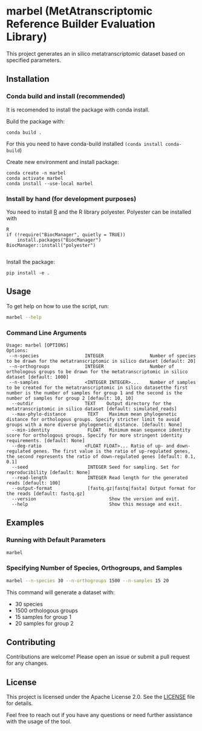 # marbel (MetAtranscriptomic Reference Builder Evaluation Library)

This project generates an in silico metatranscriptomic dataset based on specified parameters.

## Installation

### Conda build and install (recommended)

It is recomended to install the package with conda install.

Build the package with:

`conda build . `

For this you need to have conda-build installed `(conda install conda-build`)

Create new environment and install package:

```
conda create -n marbel
conda activate marbel
conda install --use-local marbel
```

### Install by hand (for development purposes)

You need to install [R](https://www.r-project.org/about.html) and the R library polyester. Polyester can be installed with

```
R
if (!require("BiocManager", quietly = TRUE))
    install.packages("BiocManager")
BiocManager::install("polyester")


```

Install the package:

```
pip install -e .
```

## Usage

To get help on how to use the script, run:

```sh
marbel --help
```

### Command Line Arguments

```
Usage: marbel [OPTIONS] 
Options:
 --n-species                 INTEGER                 Number of species to be drawn for the metatranscriptomic in silico dataset [default: 20]
 --n-orthogroups             INTEGER                 Number of orthologous groups to be drawn for the metatranscriptomic in silico dataset [default: 1000]
 --n-samples                 <INTEGER INTEGER>...    Number of samples to be created for the metatranscriptomic in silico datasetthe first number is the number of samples for group 1 and the second is the number of samples for group 2 [default: 10, 10]  
  --outdir                   TEXT    Output directory for the metatranscriptomic in silico dataset [default: simulated_reads]
  --max-phylo-distance        TEXT    Maximum mean phylogenetic distance for orthologous groups. Specify stricter limit to avoid groups with a more diverse phylogenetic distance. [default: None]
  --min-identity              FLOAT   Minimum mean sequence identity score for orthologous groups. Specify for more stringent identity requirements. [default: None]
  --deg-ratio                <FLOAT FLOAT>... Ratio of up- and down-regulated genes. The first value is the ratio of up-regulated genes, the second represents the ratio of down-regulated genes [default: 0.1, 0.1]
  --seed                      INTEGER Seed for sampling. Set for reproducibility [default: None]
  --read-length               INTEGER Read length for the generated reads [default: 100]
  --output-format             [fastq.gz|fastq|fasta] Output format for the reads [default: fastq.gz]
  --version                           Show the version and exit.
  --help                              Show this message and exit.

```

## Examples

### Running with Default Parameters

```sh
marbel
```

### Specifying Number of Species, Orthogroups, and Samples

```sh
marbel --n-species 30 --n-orthogroups 1500 --n-samples 15 20
```

This command will generate a dataset with:

- 30 species
- 1500 orthologous groups
- 15 samples for group 1
- 20 samples for group 2

## Contributing

Contributions are welcome! Please open an issue or submit a pull request for any changes.

## License

This project is licensed under the Apache License 2.0. See the [LICENSE]() file for details.

Feel free to reach out if you have any questions or need further assistance with the usage of the tool.
